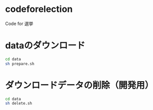 # codeforelection
Code for 選挙

# dataのダウンロード
```bash
cd data
sh prepare.sh
```

# ダウンロードデータの削除（開発用）
```bash
cd data
sh delete.sh
```